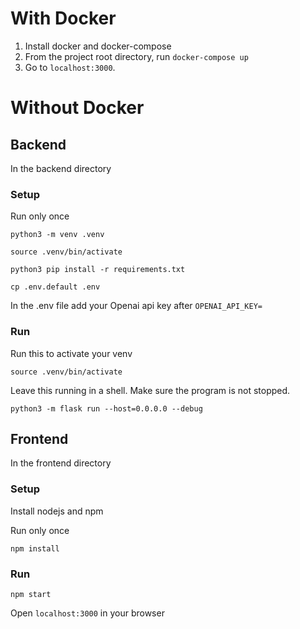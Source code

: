 # With Docker 
1. Install docker and docker-compose
2. From the project root directory, run `docker-compose up`
3. Go to `localhost:3000`.

# Without Docker
## Backend

In the backend directory

### Setup

Run only once

`python3 -m venv .venv`

`source .venv/bin/activate`

`python3 pip install -r requirements.txt`

`cp .env.default .env`

In the .env file add your Openai api key after `OPENAI_API_KEY=`

### Run

Run this to activate your venv

`source .venv/bin/activate`

Leave this running in a shell. Make sure the program is not stopped.

`python3 -m flask run --host=0.0.0.0 --debug`


## Frontend

In the frontend directory

### Setup
Install nodejs and npm

Run only once

`npm install`

### Run

`npm start`

Open `localhost:3000` in your browser
